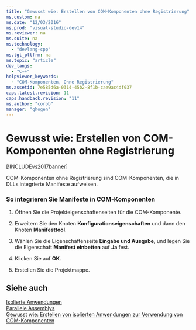 ```yaml
---
title: "Gewusst wie: Erstellen von COM-Komponenten ohne Registrierung"
ms.custom: na
ms.date: "12/03/2016"
ms.prod: "visual-studio-dev14"
ms.reviewer: na
ms.suite: na
ms.technology: 
  - "devlang-cpp"
ms.tgt_pltfrm: na
ms.topic: "article"
dev_langs: 
  - "C++"
helpviewer_keywords: 
  - "COM-Komponenten, Ohne Registrierung"
ms.assetid: 7e585d6a-0314-45b2-8f1b-cae9ac4df037
caps.latest.revision: 11
caps.handback.revision: "11"
ms.author: "corob"
manager: "ghogen"
---
```

# Gewusst wie: Erstellen von COM-Komponenten ohne Registrierung
[!INCLUDE[vs2017banner](../assembler/inline/includes/vs2017banner.md)]

COM\-Komponenten ohne Registrierung sind COM\-Komponenten, die in DLLs integrierte Manifeste aufweisen.  
  
### So integrieren Sie Manifeste in COM\-Komponenten  
  
1.  Öffnen Sie die Projekteigenschaftenseiten für die COM\-Komponente.  
  
2.  Erweitern Sie den Knoten **Konfigurationseigenschaften** und dann den Knoten **Manifesttool**.  
  
3.  Wählen Sie die Eigenschaftenseite **Eingabe und Ausgabe**, und legen Sie die Eigenschaft **Manifest einbetten** auf **Ja** fest.  
  
4.  Klicken Sie auf **OK**.  
  
5.  Erstellen Sie die Projektmappe.  
  
## Siehe auch  
 [Isolierte Anwendungen](http://msdn.microsoft.com/library/aa375190)   
 [Parallele Assemblys](_win32_side_by_side_assemblies)   
 [Gewusst wie: Erstellen von isolierten Anwendungen zur Verwendung von COM\-Komponenten](../build/how-to-build-isolated-applications-to-consume-com-components.md)